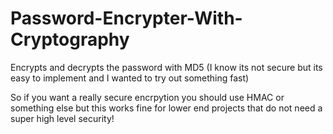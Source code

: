 # Password-Encrypter-With-Cryptography
Encrypts and decrypts the password with MD5 (I know its not secure but its easy to implement and I wanted to try out something fast) 


So if you want a really secure encrpytion you should use HMAC or something else but this works fine for lower end projects that do not need a super high level security!
